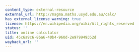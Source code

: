 ```yaml
---
content_type: external-resource
external_url: http://magma.maths.usyd.edu.au/calc/
has_external_license_warning: true
license: https://en.wikipedia.org/wiki/All_rights_reserved
status: ''
title: online calculator
uid: 45c6a9c6-86a6-40b4-960d-2e979949352d
wayback_url: ''
---
```

